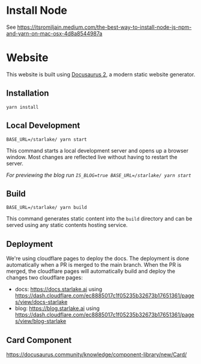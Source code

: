 # Install Node
See https://itsromiljain.medium.com/the-best-way-to-install-node-js-npm-and-yarn-on-mac-osx-4d8a8544987a


# Website

This website is built using [Docusaurus 2](https://docusaurus.io/), a modern static website generator.

## Installation

```console
yarn install
```

## Local Development

```console
BASE_URL=/starlake/ yarn start
```

This command starts a local development server and opens up a browser window. Most changes are reflected live without having to restart the server.

*For previewing the blog run `IS_BLOG=true BASE_URL=/starlake/ yarn start`*

## Build

```console
BASE_URL=/starlake/ yarn build
```

This command generates static content into the `build` directory and can be served using any static contents hosting service.

## Deployment

We're using cloudflare pages to deploy the docs.
The deployment is done automatically when a PR is merged to the main branch.
When the PR is merged, the cloudflare pages will automatically build and deploy the changes two cloudflare pages:
 - docs: https://docs.starlake.ai using https://dash.cloudflare.com/ec8885017c1f05235b32673b17651361/pages/view/docs-starlake
 - blog: https://blog.starlake.ai using https://dash.cloudflare.com/ec8885017c1f05235b32673b17651361/pages/view/blog-starlake



## Card Component
https://docusaurus.community/knowledge/component-library/new/Card/
